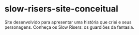 # slow-risers-site-conceitual
Site desenvolvido para apresentar uma história que criei e seus personagens. Conheça os Slow Risers: os guardiões da fantasia.
